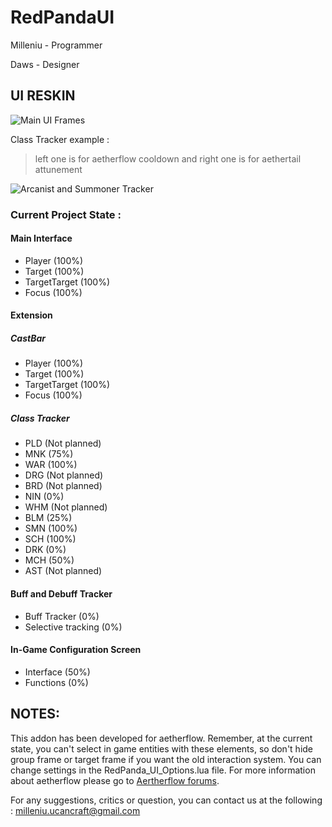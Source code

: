 RedPandaUI
==========

Milleniu - Programmer

Daws - Designer

UI RESKIN
-------------

![Main UI Frames](http://puu.sh/pqfUZ.png)

Class Tracker example :
> left one is for aetherflow cooldown and right one is for aethertail attunement

![Arcanist and Summoner Tracker](http://puu.sh/pqf95.png)

### Current Project State :

#### Main Interface
* Player (100%)
* Target (100%)
* TargetTarget (100%)
* Focus (100%)

#### Extension
##### CastBar
* Player (100%)
* Target (100%)
* TargetTarget (100%)
* Focus (100%)

##### Class Tracker
* PLD (Not planned)
* MNK (75%)
* WAR (100%)
* DRG (Not planned)
* BRD (Not planned)
* NIN (0%)
* WHM (Not planned)
* BLM (25%)
* SMN (100%)
* SCH (100%)
* DRK (0%)
* MCH (50%)
* AST (Not planned)

#### Buff and Debuff Tracker
* Buff Tracker (0%)
* Selective tracking (0%)

#### In-Game Configuration Screen
* Interface (50%)
* Functions (0%)

NOTES:
---------

This addon has been developed for aetherflow.
Remember, at the current state, you can't select in game entities with these elements, so don't hide group frame or target frame if you want the old interaction system.
You can change settings in the RedPanda_UI_Options.lua file.
For more information about aetherflow please go to [Aertherflow forums](https://forum.aetherflow.com/).

For any suggestions, critics or question, you can contact us at the following : milleniu.ucancraft@gmail.com
